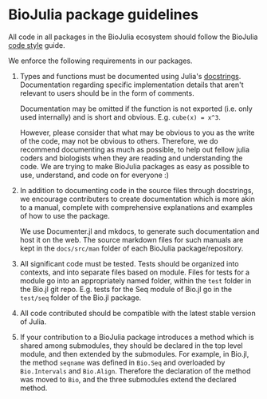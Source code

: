 # BioJulia package guidelines

All code in all packages in the BioJulia ecosystem should follow
the BioJulia [code style](/code_style) guide. 

We enforce the following requirements in our packages.

1. Types and functions must be documented using Julia's [docstrings](http://docs.julialang.org/en/latest/manual/documentation/).
   Documentation regarding specific implementation details that aren't relevant
   to users should be in the form of comments.

   Documentation may be omitted if the function is not exported
   (i.e. only used internally) and is short and obvious. E.g. `cube(x) = x^3`.

   However, please consider that what may be obvious to you as the write of the
   code, may not be obvious to others. Therefore, we do recommend documenting
   as much as possible, to help out fellow julia coders and biologists
   when they are reading and understanding the code. We are trying to
   make BioJulia packages as easy as possible to use, understand, and code
   on for everyone :)

2. In addition to documenting code in the source files through docstrings,
   we encourage contributers to create documentation which is more akin to
   a manual, complete with comprehensive explanations and examples of how
   to use the package.

   We use Documenter.jl and mkdocs, to generate such documentation
   and host it on the web.
   The source markdown files for such manuals are kept in the `docs/src/man`
   folder of each BioJulia package/repository.

3. All significant code must be tested.
   Tests should be organized into contexts, and into separate files based on
   module.
   Files for tests for a module go into an appropriately named
   folder, within the `test` folder in the Bio.jl git repo. E.g. tests
   for the Seq module of Bio.jl go in the `test/seq` folder of the Bio.jl
   package.

4. All code contributed should be compatible with the latest stable version of
   Julia.

5. If your contribution to a BioJulia package introduces a method which is
   shared among submodules, they should be declared in the top level module,
   and then extended by the submodules. For example, in Bio.jl, the method
   `seqname` was defined in `Bio.Seq` and overloaded by `Bio.Intervals`
   and `Bio.Align`. Therefore the declaration of the method was moved to `Bio`,
   and the three submodules extend the declared method.
